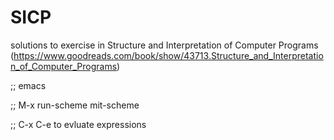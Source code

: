 # SICP
solutions to exercise in Structure and Interpretation of Computer Programs (https://www.goodreads.com/book/show/43713.Structure_and_Interpretation_of_Computer_Programs)

;; emacs

;; M-x run-scheme mit-scheme

;; C-x C-e to evluate expressions 


